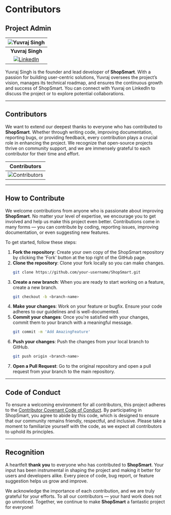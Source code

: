 # Contributors

## Project Admin

| ![Yuvraj Singh](https://avatars.githubusercontent.com/u/143984267?v=4&s=100) |
|:--:|
| **Yuvraj Singh** |
| [![LinkedIn](https://img.icons8.com/fluency/32/000000/linkedin.png)](https://www.linkedin.com/in/yuvrajsinghgmx/) |

Yuvraj Singh is the founder and lead developer of **ShopSmart**. With a passion for building user-centric solutions, Yuvraj oversees the project’s vision, manages its technical roadmap, and ensures the continuous growth and success of ShopSmart. You can connect with Yuvraj on LinkedIn to discuss the project or to explore potential collaborations.

---

## Contributors

We want to extend our deepest thanks to everyone who has contributed to **ShopSmart**. Whether through writing code, improving documentation, reporting bugs, or providing feedback, every contribution plays a crucial role in enhancing the project. We recognize that open-source projects thrive on community support, and we are immensely grateful to each contributor for their time and effort.

| **Contributors** |
|:--:|
| ![Contributors](https://contrib.rocks/image?repo=yuvrajsinghgmx/ShopSmart) |

---

## How to Contribute

We welcome contributions from anyone who is passionate about improving **ShopSmart**. No matter your level of expertise, we encourage you to get involved and help us make this project even better. Contributions come in many forms — you can contribute by coding, reporting issues, improving documentation, or even suggesting new features.

To get started, follow these steps:

1. **Fork the repository**: Create your own copy of the ShopSmart repository by clicking the 'Fork' button at the top right of the GitHub page.
2. **Clone the repository**: Clone your fork locally so you can make changes.
    ```bash
    git clone https://github.com/your-username/ShopSmart.git
    ```
3. **Create a new branch**: When you are ready to start working on a feature, create a new branch.
    ```bash
    git checkout -b <branch-name>
    ```
4. **Make your changes**: Work on your feature or bugfix. Ensure your code adheres to our guidelines and is well-documented.
5. **Commit your changes**: Once you're satisfied with your changes, commit them to your branch with a meaningful message.
    ```bash
    git commit -m 'Add AmazingFeature'
    ```
6. **Push your changes**: Push the changes from your local branch to GitHub.
    ```bash
    git push origin <branch-name>
    ```
7. **Open a Pull Request**: Go to the original repository and open a pull request from your branch to the main repository.



---

## Code of Conduct

To ensure a welcoming environment for all contributors, this project adheres to the [Contributor Covenant Code of Conduct](CODE_OF_CONDUCT.md). By participating in ShopSmart, you agree to abide by this code, which is designed to ensure that our community remains friendly, respectful, and inclusive. Please take a moment to familiarize yourself with the code, as we expect all contributors to uphold its principles.

---

## Recognition

A heartfelt **thank you** to everyone who has contributed to **ShopSmart**. Your input has been instrumental in shaping the project and making it better for users and developers alike. Every piece of code, bug report, or feature suggestion helps us grow and improve.

We acknowledge the importance of each contribution, and we are truly grateful for your efforts. To all our contributors — your hard work does not go unnoticed. Together, we continue to make **ShopSmart** a fantastic project for everyone!
